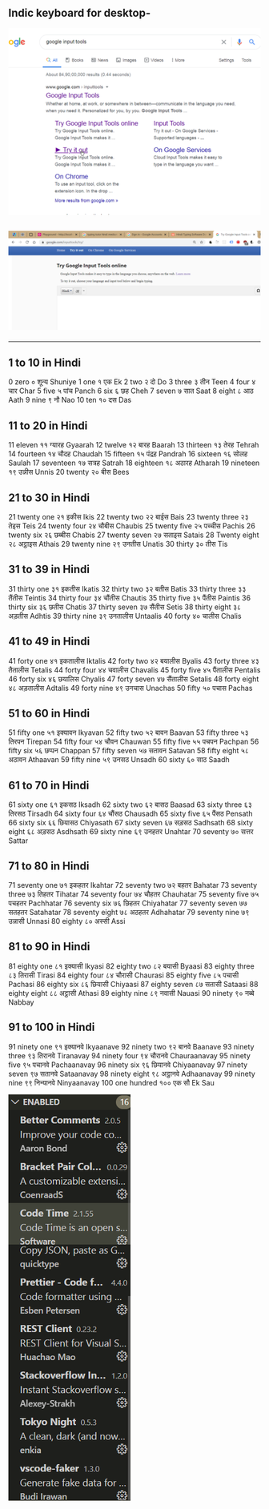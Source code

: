 ## Indic keyboard for desktop-

![image-20200614102126985](image-20200614102126985.png)

## ![101907](101907.png)

***

## 1 to 10 in Hindi

0     zero   ०     शून्य  Shuniye
1     one   १     एक   Ek
2     two   २     दो     Do
3     three  ३     तीन   Teen
4     four   ४     चार   Char
5     five   ५     पांच   Panch
6     six    ६     छह    Cheh
7     seven  ७     सात   Saat
8     eight  ८     आठ   Aath
9     nine   ९     नौ    Nao
10    ten    १०    दस    Das



## 11 to 20 in Hindi

11    eleven       ११    ग्यारह Gyaarah
12    twelve       १२    बारह  Baarah
13    thirteen      १३    तेरह   Tehrah
14    fourteen     १४    चौदह  Chaudah
15    fifteen       १५    पंद्रह   Pandrah
16    sixteen       १६    सोलह  Saulah
17    seventeen    १७    सत्रह   Satrah
18    eighteen     १८    अठारह Atharah
19    nineteen     १९    उन्नीस Unnis
20    twenty       २०    बीस   Bees

## 21 to 30 in Hindi

21    twenty one   २१    इकीस    Ikis
22    twenty two   २२    बाईस    Bais
23    twenty three  २३    तेइस    Teis
24    twenty four   २४    चौबीस   Chaubis
25    twenty five   २५    पच्चीस   Pachis
26    twenty six    २६    छब्बीस   Chabis
27    twenty seven  २७    सताइस   Satais
28    Twenty eight  २८    अट्ठाइस   Athais
29    twenty nine   २९    उनतीस   Unatis
30    thirty        ३०    तीस      Tis

## 31 to 39 in Hindi

31    thirty one    ३१    इकतीस     Ikatis
32    thirty two    ३२    बतीस      Batis
33    thirty three   ३३    तैंतीस      Teintis
34    thirty four    ३४    चौंतीस     Chautis
35    thirty five    ३५    पैंतीस       Paintis
36    thirty six     ३६    छतीस       Chatis
37    thirty seven   ३७    सैंतीस       Setis
38    thirty eight   ३८    अड़तीस     Adhtis
39    thirty nine    ३९    उनतालीस   Untaalis
40    forty        ४०    चालीस       Chalis

## 41 to 49 in Hindi

41    forty one     ४१    इकतालीस    Iktalis
42    forty two     ४२    बयालीस      Byalis
43    forty three    ४३    तैतालीस      Tetalis
44    forty four     ४४    चवालीस      Chavalis
45    forty five     ४५    पैंतालीस      Pentalis
46    forty six      ४६    छयालिस     Chyalis
47    forty seven   ४७    सैंतालीस     Setalis
48    forty eight    ४८    अड़तालीस    Adtalis
49    forty nine    ४९    उनचास      Unachas
50    fifty         ५०    पचास        Pachas

## 51 to 60 in Hindi

51    fifty one      ५१    इक्यावन  Ikyavan
52    fifty two      ५२    बावन     Baavan
53    fifty three    ५३    तिरपन    Tirepan
54    fifty four     ५४    चौवन    Chauwan
55    fifty five      ५५    पचपन    Pachpan
56    fifty six       ५६    छप्पन    Chappan
57    fifty seven    ५७    सतावन   Satavan
58    fifty eight    ५८    अठावन   Athaavan
59    fifty nine     ५९    उनसठ   Unsadh
60    sixty         ६०    साठ      Saadh

## 61 to 70 in Hindi

61    sixty one     ६१    इकसठ    Iksadh
62    sixty two     ६२    बासठ    Baasad
63    sixty three    ६३    तिरसठ    Tirsadh
64    sixty four     ६४    चौंसठ     Chausadh
65    sixty five     ६५    पैंसठ      Pensath
66    sixty six      ६६    छियासठ   Chiyasath
67    sixty seven    ६७    सड़सठ   Sadhsath
68    sixty eight    ६८    अड़सठ   Asdhsath
69    sixty nine     ६९    उनहतर   Unahtar
70    seventy      ७०    सत्तर     Sattar

## 71 to 80 in Hindi

71    seventy one   ७१    इकहतर  Ikahtar
72    seventy two   ७२    बहतर   Bahatar
73    seventy three ७३    तिहतर   Tihatar
74    seventy four  ७४    चौहतर   Chauhatar
75    seventy five   ७५    पचहतर  Pachhatar
76    seventy six    ७६    छिहतर   Chiyahatar
77    seventy seven ७७    सतहतर  Satahatar
78    seventy eight  ७८    अठहतर  Adhahatar
79    seventy nine  ७९    उन्नासी  Unnasi
80    eighty       ८०    अस्सी     Assi

## 81 to 90 in Hindi

81    eighty one    ८१    इक्यासी   Ikyasi
82    eighty two    ८२    बयासी    Byaasi
83    eighty three  ८३    तिरासी   Tirasi
84    eighty four   ८४    चौरासी   Chaurasi
85    eighty five    ८५    पचासी    Pachasi
86    eighty six     ८६    छियासी   Chiyaasi
87    eighty seven  ८७    सतासी    Sataasi
88    eighty eight   ८८    अट्ठासी   Athasi
89    eighty nine   ८९    नवासी   Nauasi
90    ninety       ९०    नब्बे    Nabbay

## 91 to 100 in Hindi

91    ninety one    ९१    इक्यानवे   Ikyaanave
92    ninety two    ९२    बानवे     Baanave
93    ninety three  ९३    तिरानवे   Tiranavay
94    ninety four   ९४    चौरानवे   Chauraanavay
95    ninety five    ९५    पचानवे   Pachaanavay
96    ninety six     ९६    छियानवे  Chiyaanavay
97    ninety seven  ९७    सतानवे   Sataanavay
98    ninety eight   ९८    अट्ठानवे   Adhaanavay
99    ninety nine   ९९    निन्यानवे  Ninyaanavay
100   one hundred  १००   एक सौ   Ek Sau

![image-20200416235044136](image-20200416235044136.png)

